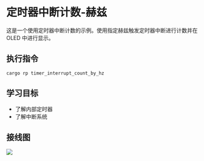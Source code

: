 # 定时器中断计数-赫兹

这是一个使用定时器中断计数的示例。使用指定赫兹触发定时器中断进行计数并在 OLED 中进行显示。

## 执行指令

```shell
cargo rp timer_interrupt_count_by_hz
```

## 学习目标

- 了解内部定时器
- 了解中断系统

## 接线图

![](../../images/6-1%20定时器定时中断.jpg)
